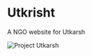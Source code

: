 # Utkrisht

A NGO website for Utkarsh


![Project Utkarsh](https://user-images.githubusercontent.com/64016811/208467829-f4d4a1e4-e6a0-499c-ba31-5217139f2433.png)
